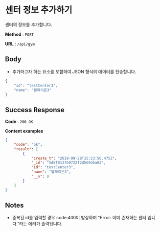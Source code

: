 # 센터 정보 추가하기

센터의 정보를 추가합니다.

**Method** : `POST`

**URL** : `/api/gym`

## Body
* 추가하고자 하는 요소를 포함하여 JSON 형식의 데이터를 전송합니다.
```javascript
{
	"id": "testCenter3",
	"name": "웰페리온3"
}
```

## Success Response

**Code** : `200 OK`

**Content examples**

```json
{
    "code": "ok",
    "result": [
        {
            "create_t": "2019-09-28T15:23:56.475Z",
            "_id": "5d8f8137b9722f2d569dba62",
            "id": "testCenter3",
            "name": "웰페리온3",
            "__v": 0
        }
    ]
}
```

## Notes
* 중복된 id를 입력할 경우 code:400이 발상하며 "Error: 이미 존재하는 센터 입니다."라는 에러가 출력됩니다.
